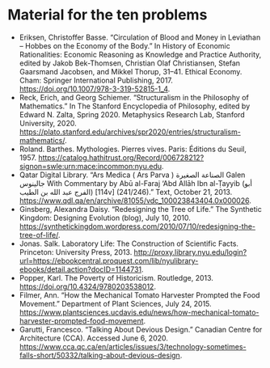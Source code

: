 # Material for the ten problems
- Eriksen, Christoffer Basse. “Circulation of Blood and Money in Leviathan – Hobbes on the Economy of the Body.” In History of Economic Rationalities: Economic Reasoning as Knowledge and Practice Authority, edited by Jakob Bek-Thomsen, Christian Olaf Christiansen, Stefan Gaarsmand Jacobsen, and Mikkel Thorup, 31–41. Ethical Economy. Cham: Springer International Publishing, 2017. https://doi.org/10.1007/978-3-319-52815-1_4.
- Reck, Erich, and Georg Schiemer. “Structuralism in the Philosophy of Mathematics.” In The Stanford Encyclopedia of Philosophy, edited by Edward N. Zalta, Spring 2020. Metaphysics Research Lab, Stanford University, 2020. https://plato.stanford.edu/archives/spr2020/entries/structuralism-mathematics/.
- Roland. Barthes. Mythologies. Pierres vives. Paris: Éditions du Seuil, 1957. https://catalog.hathitrust.org/Record/006728212?signon=swle:urn:mace:incommon:nyu.edu.
- Qatar Digital Library. “Ars Medica ( Ars Parva ) الصناعة الصغيرة Galen جالينوس With Commentary by Abū al-Faraj ‘Abd Allāh Ibn al-Ṭayyib (أبو الفرج عبد الله بن الطيب) [‎114v] (241/246).” Text, October 21, 2013. https://www.qdl.qa/en/archive/81055/vdc_100023843404.0x000026.
- Ginsberg, Alexandra Daisy. “Redesigning the Tree of Life.” The Synthetic Kingdom:        Designing Evolution (blog), July 10, 2010. https://synthetickingdom.wordpress.com/2010/07/10/redesigning-the-tree-of-life/.
- Jonas. Salk. Laboratory Life: The Construction of Scientific Facts. Princeton: University Press, 2013. http://proxy.library.nyu.edu/login?url=https://ebookcentral.proquest.com/lib/nyulibrary-ebooks/detail.action?docID=1144731.
- Popper, Karl. The Poverty of Historicism. Routledge, 2013. https://doi.org/10.4324/9780203538012.
- Filmer, Ann. “How the Mechanical Tomato Harvester Prompted the Food Movement.” Department of Plant Sciences, July 24, 2015. https://www.plantsciences.ucdavis.edu/news/how-mechanical-tomato-harvester-prompted-food-movement.
- Garutti, Francesco. “Talking About Devious Design.” Canadian Centre for Architecture (CCA). Accessed June 6, 2020. https://www.cca.qc.ca/en/articles/issues/3/technology-sometimes-falls-short/50332/talking-about-devious-design.
